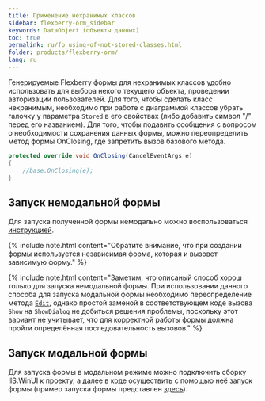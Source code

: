 ```yaml
---
title: Применение нехранимых классов
sidebar: flexberry-orm_sidebar
keywords: DataObject (объекты данных)
toc: true
permalink: ru/fo_using-of-not-stored-classes.html
folder: products/flexberry-orm/
lang: ru
---
```


Генерируемые Flexberry формы для нехранимых классов удобно использовать для выбора некого текущего объекта, проведении авторизации пользователей.
Для того, чтобы сделать класс нехранимым, необходимо при работе с диаграммой классов убрать галочку у параметра `Stored` в его свойствах (либо добавить символ "/" перед его названием).
Для того, чтобы подавить сообщения с вопросом о необходимости сохранения данных формы, можно переопределить метод формы OnClosing, где запретить вызов базового метода.

```csharp
protected override void OnClosing(CancelEventArgs e)
{
	//base.OnClosing(e);
}
```
## Запуск немодальной формы

Для запуска полученной формы немодально можно воспользоваться [инструкцией](fw_force-call-editing-form.html).

{% include note.html content="Обратите внимание, что при создании формы используется независимая форма, которая и вызовет зависимую форму." %}

{% include note.html content="Заметим, что описаный способ хорош только для запуска немодальной формы. При использовании данного способа для запуска модальной формы необходимо переопределение метода [`Edit`](fa_form-interaction.html), однако простой заменой в соответствующем коде вызова `Show` на `ShowDialog` не добиться решения проблемы, поскольку этот вариант не учитывает, что для корректной работы формы должна пройти определённая последовательность вызовов." %}

## Запуск модальной формы

Для запуска формы в модальном режиме можно подключить сборку IIS.WinUI к проекту, а далее в коде осуществить с помощью неё запуск формы (пример запуска формы представлен [здесь](fo_define-default-object.html)).
